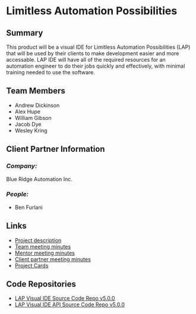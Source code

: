 # Limitless Automation Possibilities

## **Summary**

This product will be a visual IDE for Limitless Automation Possibilities (LAP) that will be used by their clients to make development easier and more accessable. LAP IDE will have all of the required resources for an automation engineer to do their jobs quickly and effectively, with minimal training needed to use the software.

## **Team Members**

- Andrew Dickinson
- Alex Hupe
- William Gibson
- Jacob Dye
- Wesley Kring

## **Client Partner Information**

### *Company:*
Blue Ridge Automation Inc.

### *People:*
- Ben Furlani

## **Links**

- [Project description](ProjectDescription.md)
- [Team meeting minutes](MeetingMinutes/Team)
- [Mentor meeting minutes](MeetingMinutes/Mentor)
- [Client partner meeting minutes](MeetingMinutes/ClientPartner)
- <a href="https://github.com/users/wjgibson/projects/1/views/2">Project Cards</a>
## **Code Repositories**
- <a href="https://github.com/wjgibson/limitless-automation-possibilities-visual-IDE-Source-Code/releases/tag/5.0.0">LAP Visual IDE Source Code Repo v5.0.0</a>
- <a href="https://github.com/wjgibson/lap-visual-ide-API/releases/tag/5.0.0">LAP Visual IDE API Source Code Repo v5.0.0</a>

